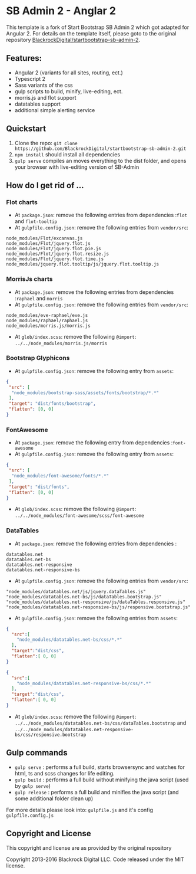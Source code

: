 # SB Admin 2 - Anglar 2

This template is a fork of Start Bootstrap SB Admin 2 which got adapted for Angular 2. For details on the template itself, 
please goto to the original repository [BlackrockDigital/startbootstrap-sb-admin-2](https://github.com/BlackrockDigital/startbootstrap-sb-admin-2).

## Features:

  * Angular 2 (variants for all sites, routing, ect.)
  * Typescript 2
  * Sass variants of the css
  * gulp scripts to build, minify, live-editing, ect.
  * morris.js and flot support
  * datatables support
  * additional simple alerting service


## Quickstart

 1. Clone the repo: `git clone https://github.com/BlackrockDigital/startbootstrap-sb-admin-2.git`
 2. `npm install` should install all dependencies
 3. `gulp serve` compiles an moves everything to the dist folder, and opens your browser with live-editing version of SB-Admin
 

## How do I get rid of ...
### Flot charts
- At `package.json`: remove the following entries from dependencies :`flot` and `flot-tooltip`
- At `gulpfile.config.json`: remove the following entries from `vendor/src`: 
```
node_modules/Flot/excanvas.js
node_modules/Flot/jquery.flot.js
node_modules/Flot/jquery.flot.pie.js
node_modules/Flot/jquery.flot.resize.js
node_modules/Flot/jquery.flot.time.js
node_modules/jquery.flot.tooltip/js/jquery.flot.tooltip.js
```

### MorrisJs charts
- At `package.json`: remove the following entries from dependencies :`raphael` and `morris`
- At `gulpfile.config.json`: remove the following entries from `vendor/src`: 
```
node_modules/eve-raphael/eve.js
node_modules/raphael/raphael.js
node_modules/morris.js/morris.js
```
- At `glob/index.scss`: remove the following `@import`: `../../node_modules/morris.js/morris`

### Bootstrap Glyphicons
- At `gulpfile.config.json`: remove the following entry from `assets`: 
```JSON
{
 "src": [
  "node_modules/bootstrap-sass/assets/fonts/bootstrap/*.*"
 ],
 "target": "dist/fonts/bootstrap",
 "flatten": [0, 0]
}
```
    
### FontAwesome
- At `package.json`: remove the following entry from dependencies :`font-awesome`
- At `gulpfile.config.json`: remove the following entry from `assets`: 
```JSON
{
 "src": [
  "node_modules/font-awesome/fonts/*.*"
 ],
 "target": "dist/fonts",
 "flatten": [0, 0]
}
```
- At `glob/index.scss`: remove the following `@import`: `../../node_modules/font-awesome/scss/font-awesome`

### DataTables
- At `package.json`: remove the following entries from dependencies :
```
datatables.net
datatables.net-bs
datatables.net-responsive
datatables.net-responsive-bs
```
- At `gulpfile.config.json`: remove the following entries from `vendor/src`: 
```
"node_modules/datatables.net/js/jquery.dataTables.js"
"node_modules/datatables.net-bs/js/dataTables.bootstrap.js"
"node_modules/datatables.net-responsive/js/dataTables.responsive.js"
"node_modules/datatables.net-responsive-bs/js/responsive.bootstrap.js"
```
- At `gulpfile.config.json`: remove the following entries from `assets`: 
```JSON
{  
  "src":[  
    "node_modules/datatables.net-bs/css/*.*"
  ],
  "target":"dist/css",
  "flatten":[ 0, 0]
}
```
```JSON
{  
  "src":[  
    "node_modules/datatables.net-responsive-bs/css/*.*"
  ],
  "target":"dist/css",
  "flatten":[ 0, 0]
}
```
- At `glob/index.scss`: remove the following `@import`: 
`../../node_modules/datatables.net-bs/css/dataTables.bootstrap` and 
`../../node_modules/datatables.net-responsive-bs/css/responsive.bootstrap` 

## Gulp commands

- `gulp serve` : performs a full build, starts browsersync and watches for html, ts and scss changes for life editing.
- `gulp build` : performs a full build without minifying the java script (used by `gulp serve`)
- `gulp release` : performs a full build and minifies the java script (and some additional folder clean up)

For more details please look into: `gulpfile.js` and it's config `gulpfile.config.js` 


## Copyright and License
 
This copyright and license are as provided by the original repository
 
Copyright 2013-2016 Blackrock Digital LLC. Code released under the MIT license.
